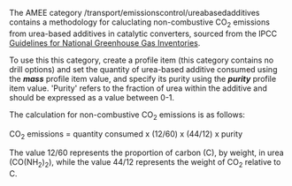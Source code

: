 The AMEE category /transport/emissionscontrol/ureabasedadditives
contains a methodology for caluclating non-combustive CO<sub>2</sub> emissions
from urea-based additives in catalytic converters, sourced from the IPCC
[Guidelines for National Greenhouse Gas
Inventories](http://www.ipcc-nggip.iges.or.jp/).

To use this this category, create a profile item (this category contains
no drill options) and set the quantity of urea-based additive consumed
using the ***mass*** profile item value, and specify its purity using
the ***purity*** profile item value. 'Purity' refers to the fraction of
urea within the additive and should be expressed as a value between 0-1.

The calculation for non-combustive CO<sub>2</sub> emissions is as follows:

CO<sub>2</sub> emissions = quantity consumed x (12/60) x (44/12) x purity

The value 12/60 represents the proportion of carbon (C), by weight, in
urea (CO(NH<sub>2</sub>)<sub>2</sub>), while the value 44/12 represents the weight of
CO<sub>2</sub> relative to C.

